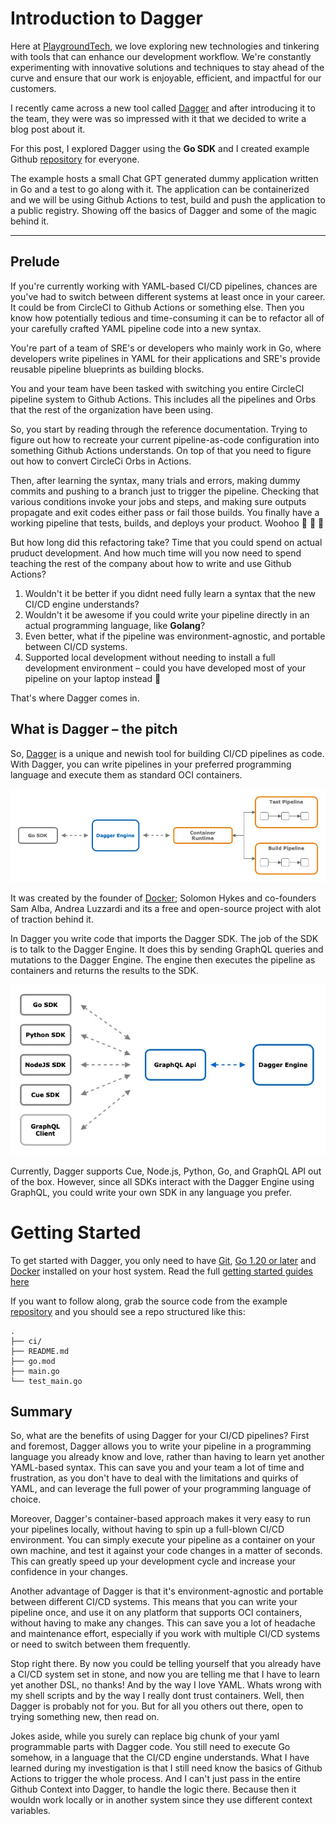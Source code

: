 # Introduction to Dagger

Here at [PlaygroundTech](https://playgroundtech.io), we love exploring new technologies and tinkering with tools that can enhance our development workflow. We're constantly experimenting with innovative solutions and techniques to stay ahead of the curve and ensure that our work is enjoyable, efficient, and impactful for our customers.

I recently came across a new tool called [Dagger](https://dagger.io) and after introducing it to the team, they were was so impressed with it that we decided to write a blog post about it.

For this post, I explored Dagger using the **Go SDK** and I created example Github [repository]() for everyone.

The example hosts a small Chat GPT generated dummy application written in Go and a test to go along with it. The application can be containerized and we will be using Github Actions to test, build and push the application to a public registry. Showing off the basics of Dagger and some of the magic behind it.

---

## Prelude

If you're currently working with YAML-based CI/CD pipelines, chances are you've had to switch between different systems at least once in your career. It could be from CircleCI to Github Actions or something else. Then you know how potentially tedious and time-consuming it can be to refactor all of your carefully crafted YAML pipeline code into a new syntax.

You're part of a team of SRE's or developers who mainly work in Go, where developers write pipelines in YAML for their applications and SRE's provide reusable pipeline blueprints as building blocks.

You and your team have been tasked with switching you entire CircleCI pipeline system to Github Actions. This includes all the pipelines and Orbs that the rest of the organization have been using.

So, you start by reading through the reference documentation. Trying to figure out how to recreate your current pipeline-as-code configuration into something Github Actions understands. On top of that you need to figure out how to convert CircleCi Orbs in Actions.

Then, after learning the syntax, many trials and errors, making dummy commits and pushing to a branch just to trigger the pipeline. Checking that various conditions invoke your jobs and steps, and making sure outputs propagate and exit codes either pass or fail those builds. You finally have a working pipeline that tests, builds, and deploys your product. Woohoo :tada: :tada: :tada:

But how long did this refactoring take? Time that you could spend on actual pruduct development. And how much time will you now need to spend teaching the rest of the company about how to write and use Github Actions?

1. Wouldn't it be better if you didnt need fully learn a syntax that the new CI/CD engine understands?
2. Wouldn't it be awesome if you could write your pipeline directly in an actual programming language, like **Golang**?
3. Even better, what if the pipeline was environment-agnostic, and portable between CI/CD systems.
4. Supported local development without needing to install a full development environment – could you have developed most of your pipeline on your laptop instead :brain:

That's where Dagger comes in.

## What is Dagger – the pitch

So, [Dagger](https://dagger.io) is a unique and newish tool for building CI/CD pipelines as code. With Dagger, you can write pipelines in your preferred programming language and execute them as standard OCI containers.

![Dagger and OCI](./assets/dagger-engine.jpg)

It was created by the founder of [Docker](https://www.docker.com); Solomon Hykes and co-founders Sam Alba, Andrea Luzzardi and its a free and open-source project with alot of traction behind it.

In Dagger you write code that imports the Dagger SDK. The job of the SDK is to talk to the Dagger Engine. It does this by sending GraphQL queries and mutations to the Dagger Engine. The engine then executes the pipeline as containers and returns the results to the SDK.

![Dagger and SDK](./assets/dagger-graphql.jpg)

Currently, Dagger supports Cue, Node.js, Python, Go, and GraphQL API out of the box. However, since all SDKs interact with the Dagger Engine using GraphQL, you could write your own SDK in any language you prefer.

# Getting Started

To get started with Dagger, you only need to have [Git](https://git-scm.com/book/en/v2/Getting-Started-Installing-Git), [Go 1.20 or later](https://go.dev/doc/install) and [Docker](https://docs.docker.com/engine/install/) installed on your host system. Read the full [getting started guides here](https://docs.dagger.io/#getting-started)

If you want to follow along, grab the source code from the example [repository]() and you should see a repo structured like this:

```
.
├── ci/
├── README.md
├── go.mod
├── main.go
└── test_main.go
```

## Summary

So, what are the benefits of using Dagger for your CI/CD pipelines? First and foremost, Dagger allows you to write your pipeline in a programming language you already know and love, rather than having to learn yet another YAML-based syntax. This can save you and your team a lot of time and frustration, as you don't have to deal with the limitations and quirks of YAML, and can leverage the full power of your programming language of choice.

Moreover, Dagger's container-based approach makes it very easy to run your pipelines locally, without having to spin up a full-blown CI/CD environment. You can simply execute your pipeline as a container on your own machine, and test it against your code changes in a matter of seconds. This can greatly speed up your development cycle and increase your confidence in your changes.

Another advantage of Dagger is that it's environment-agnostic and portable between different CI/CD systems. This means that you can write your pipeline once, and use it on any platform that supports OCI containers, without having to make any changes. This can save you a lot of headache and maintenance effort, especially if you work with multiple CI/CD systems or need to switch between them frequently.

Stop right there. By now you could be telling yourself that you already have a CI/CD system set in stone, and now you are telling me that I have to learn yet another DSL, no thanks! And by the way I love YAML. Whats wrong with my shell scripts and by the way I really dont trust containers. Well, then Dagger is probably not for you. But for all you others out there, open to trying something new, then read on.

Jokes aside, while you surely can replace big chunk of your yaml programmable parts with Dagger code. You still need to execute Go somehow, in a language that the CI/CD engine understands. What I have learned during my investigation is that I still need know the basics of Github Actions to trigger the whole process. And I can't just pass in the entire Github Context into Dagger, to handle the logic there. Because then it wouldn work locally or in another system since they use different context variables.
